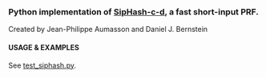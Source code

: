 ### Python implementation of [SipHash-c-d][1], a fast short-input PRF.
Created by Jean-Philippe Aumasson and Daniel J. Bernstein

#### USAGE & EXAMPLES
See [test_siphash.py][2].

[1]: http://131002.net/siphash/
[2]: https://github.com/Daeinar/siphash/blob/master/test_siphash.py
